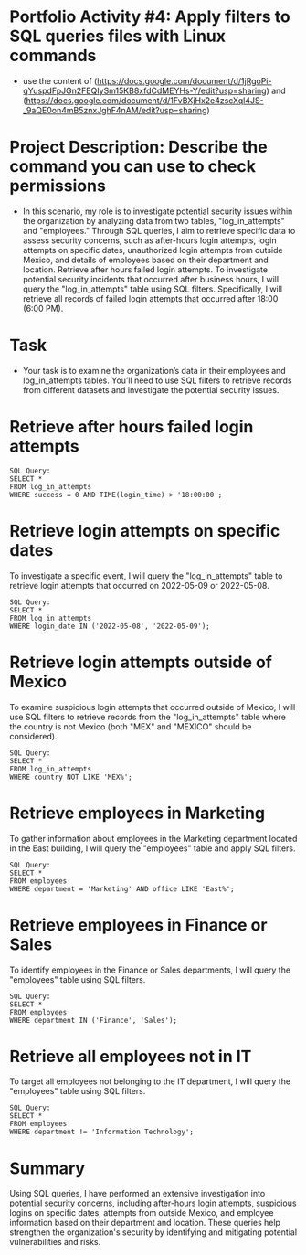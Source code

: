 # Portfolio Activity #4: Apply filters to SQL queries files with Linux commands <a name="seven">
- use the content of (https://docs.google.com/document/d/1jRgoPi-qYuspdFpJGn2FEQIySm15KB8xfdCdMEYHs-Y/edit?usp=sharing) and (https://docs.google.com/document/d/1FvBXjHx2e4zscXql4JS-_9aQE0on4mB5znxJghF4nAM/edit?usp=sharing)

# Project Description: Describe the command you can use to check permissions 
- In this scenario, my role is to investigate potential security issues within the organization by analyzing data from two tables, "log_in_attempts" and "employees." Through SQL queries, I aim to retrieve specific data to assess security concerns, such as after-hours login attempts, login attempts on specific dates, unauthorized login attempts from outside Mexico, and details of employees based on their department and location. Retrieve after hours failed login attempts. To investigate potential security incidents that occurred after business hours, I will query the "log_in_attempts" table using SQL filters. Specifically, I will retrieve all records of failed login attempts that occurred after 18:00 (6:00 PM).

# Task
- Your task is to examine the organization’s data in their employees and log_in_attempts tables. You’ll need to use SQL filters to retrieve records from different datasets and investigate the potential security issues.
# Retrieve after hours failed login attempts
```
SQL Query:
SELECT *
FROM log_in_attempts
WHERE success = 0 AND TIME(login_time) > '18:00:00';
```
# Retrieve login attempts on specific dates 
To investigate a specific event, I will query the "log_in_attempts" table to retrieve login attempts that occurred on 2022-05-09 or 2022-05-08.
```
SQL Query:
SELECT *
FROM log_in_attempts
WHERE login_date IN ('2022-05-08', '2022-05-09');
```
# Retrieve login attempts outside of Mexico
To examine suspicious login attempts that occurred outside of Mexico, I will use SQL filters to retrieve records from the "log_in_attempts" table where the country is not Mexico (both "MEX" and "MEXICO" should be considered).
```
SQL Query:
SELECT *
FROM log_in_attempts
WHERE country NOT LIKE 'MEX%';
```
# Retrieve employees in Marketing
To gather information about employees in the Marketing department located in the East building, I will query the "employees" table and apply SQL filters.
```
SQL Query:
SELECT *
FROM employees
WHERE department = 'Marketing' AND office LIKE 'East%';
```
# Retrieve employees in Finance or Sales
To identify employees in the Finance or Sales departments, I will query the "employees" table using SQL filters.
```
SQL Query:
SELECT *
FROM employees
WHERE department IN ('Finance', 'Sales');
```
# Retrieve all employees not in IT
To target all employees not belonging to the IT department, I will query the "employees" table using SQL filters.
```
SQL Query:
SELECT *
FROM employees
WHERE department != 'Information Technology';
```
# Summary
Using SQL queries, I have performed an extensive investigation into potential security concerns, including after-hours login attempts, suspicious logins on specific dates, attempts from outside Mexico, and employee information based on their department and location. These queries help strengthen the organization's security by identifying and mitigating potential vulnerabilities and risks.
